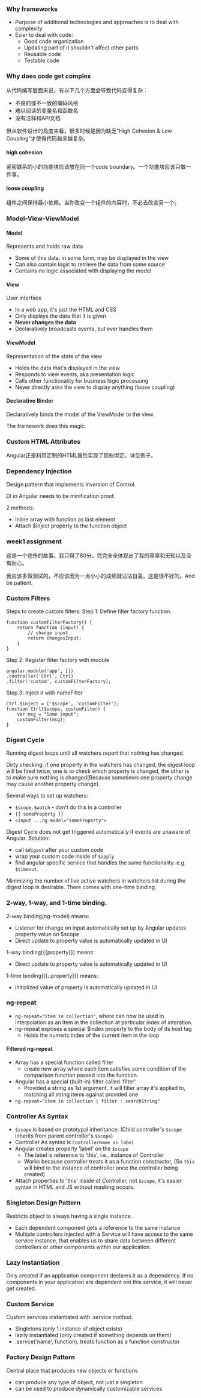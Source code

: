 ### Why frameworks

- Purpose of additional technologies and approaches is to deal with complexity
- Esier to deal with code:
    - Good code organization
    - Updating part of it shouldn't affect other parts
    - Reusable code
    - Testable code

### Why does code get complex

从代码编写层面来说，有以下几个方面会导致代码变得复杂：

- 不良的或不一致的编码风格
- 难以阅读的变量名和函数名
- 没有注释和API文档

但从软件设计的角度来看，很多时候是因为缺乏“High Cohesion & Low Coupling”才使得代码越来越复杂。

#### high cohesion
紧密联系的小的功能块应该放在同一个code boundary。一个功能块应该只做一件事。

#### loose coupling
组件之间保持最小依赖。当你改变一个组件的内容时，不必去改变另一个。

### Model-View-ViewModel

#### Model
Represents and holds raw data

- Some of this data, in some form, may be displayed in the view
- Can also contain logic to retrieve the data from some source
- Contains no logic associated with displaying the model

#### View
User interface

- In a web app, it's just the HTML and CSS
- Only displays the data that it is given
- **Never changes the data**
- Declaratively broadcasts events, but ever handles them

#### ViewModel
Representation of the state of the view
- Holds the data that's displayed in the view
- Responds to view events, aka presentation logic
- Calls other functionality for business logic processing
- Never directly asks the view to display anything (loose coupling)

#### Declarative Binder
Declaratively binds the model of the ViewModel to the view.

The framework does this magic.

### Custom HTML Attributes
Angular正是利用定制的HTML属性实现了那些绑定。详见例子。

### Dependency Injection
Design pattern that implements Inversion of Control.

DI in Angular needs to be minification proof.

2 methods:

- Inline array with function as last element
- Attach $inject property to the function object

### week1 assignment
这是一个悲伤的故事。我只得了80分。完完全全体现出了我的草率和无知以及没有耐心。

我应该多做测试的，不应该因为一点小小的成绩就沾沾自喜。这是很不好的。And be patient.

### Custom Filters
Steps to create custom filters:
Step 1: Define filter factory function.

```
function customFilterFactory() {
    return function (input) {
        // change input
        return changesInput;
    }
}
```

Step 2: Register filter factory with module

```
angular.module('app', [])
.controller('Ctrl', Ctrl)
.filter('custom', customFilterFactory);
```

Step 3: Inject it with nameFilter

```
Ctrl.$inject = ['$scope', 'customFilter'];
function Ctrl($scope, customFilter) {
    var msg = "Some input";
    customFilter(msg);
}
```

### Digest Cycle
Running digest loops until all watchers report that nothing has changed.

Dirty checking: if one property in the watchers has changed, the digest loop will be fired twice, one is to check which property is changed, the other is to make sure nothing is changed(Because sometimes one property change may cause another property change). 

Several ways to set up watchers:

- `$scope.$watch` - don't do this in a controller
- `{{ someProperty }}`
- `<input ...ng-model="someProperty">`

Digest Cycle does not get triggered automatically if events are unaware of Angular. Solution:

- call `$digest` after your custom code
- wrap your custom code inside of `$apply`
- find angular specific service that handles the same functionality. e.g. `$timeout`.

Minimizing the number of live active watchers in watchers list during the digest loop is desirable. There comes with one-time binding.

### 2-way, 1-way, and 1-time binding.
2-way binding(ng-model) means:

- Listener for change on input automatically set up by Angular updates property value on $scope
- Direct update to property value is automatically updated in UI

1-way binding({{property}}) means:

- Direct update to property value is automatically updated in UI

1-time binding({{::property}}) means:

- initialized value of property is automatically updated in UI

### ng-repeat
- `ng-repeat="item in collection"`, where can now be used in interpolation as an item in the collection at particular index of interation.
- ng-repeat exposes a special $index property to the body of its host tag
    - Holds the numeric index of the current item in the loop

#### Filtered ng-repeat
- Array has a special function called filter
    - create new array where each item satisfies some condition of the comparison function passed into the function.
- Angular has a special (built-in) filter called 'filter'
    - Provided a string as 1st argument, it will filter array it's applied to, matching all string items against provided one
- `ng-repeat="item in collection | filter : searchString"`

### Controller As Syntax

- `$scope` is based on prototypal inheritance. (Child controller's `$scope` inherits from parent controller's `$scope`)
- Controller As syntax is `ControllerName as label`
- Angular creates property 'label' on the `$scope`
    - The label is reference to 'this', i.e., instance of Controller
    - Works because controller treats it as a function constructor, (So `this` will bind to the instance of controllor once the controller being created)
- Attach properties to 'this' inside of Controller, not `$scope`, it's easier syntax in HTML and JS without masking occurs.

### Singleton Design Pattern
Restricts object to always having a single instance.

- Each dependent component gets a reference to the same instance
- Multiple controllers injected with a Service will have access to the same service instance, that enables us to share data between different controllers or other components within our application.

### Lazy Instantiation
Only created if an application component declares it as a dependency. If no components in your application are dependent ont this service, it will never get created.

### Custom Service
Custom services instantiated with .service method.
- Singletons (only 1 instance of object exists)
- lazily instantiated (only created if something depends on them)
- .servce('name', function), treats function as a function constructor

### Factory Design Pattern
Central place that produces new objects or functions

- can produce any type of object, not just a singleton
- can be used to produce dynamically customizable services
